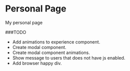 # Personal Page
My personal page

###TODO

- Add animations to experience component.
- Create modal component.
- Create modal component animations.
- Show message to users that does not have js enabled.
- Add browser happy div.
